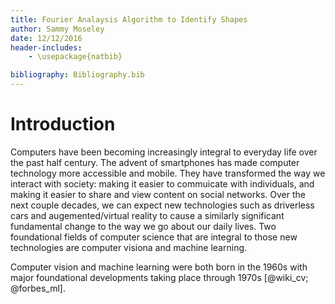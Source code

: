 ```yaml
--- 
title: Fourier Analaysis Algorithm to Identify Shapes
author: Sammy Moseley
date: 12/12/2016
header-includes: 
    - \usepackage{natbib}

bibliography: Bibliography.bib
--- 
```


# Introduction

Computers have been becoming increasingly integral to everyday life over the past half century. The advent of smartphones has made computer technology more accessible and mobile. They have transformed the way we interact with society: making it easier to commuicate with individuals, and making it easier to share and view content on social networks. Over the next couple decades, we can expect new technologies such as driverless cars and augemented/virtual reality to cause a similarly significant fundamental change to the way we go about our daily lives. Two foundational fields of computer science that are integral to those new technologies are computer visiona and machine learning. 

Computer vision and machine learning were both born in the 1960s with major foundational developments taking place through 1970s [@wiki_cv; @forbes_ml].
